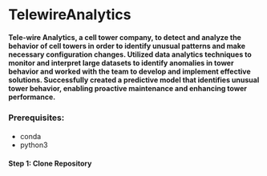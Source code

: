# TelewireAnalytics #

#### Tele-wire Analytics, a cell tower company, to detect and analyze the behavior of cell towers in order to identify unusual patterns and make necessary configuration changes. Utilized data analytics techniques to monitor and interpret large datasets to identify anomalies in tower behavior and worked with the team to develop and implement effective solutions. Successfully created a predictive model that identifies unusual tower behavior, enabling proactive maintenance and enhancing tower performance.  ####


### Prerequisites: ###
####
- conda
- python3
####
#### Step 1: Clone Repository ####